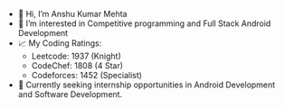 - 👋 Hi, I’m Anshu Kumar Mehta
- 👀 I’m interested in Competitive programming and Full Stack Android Development
- 📈 My Coding Ratings: 
  - Leetcode: 1937 (Knight)
  - CodeChef: 1808 (4 Star)
  - Codeforces: 1452 (Specialist)
- 💼 Currently seeking internship opportunities in Android Development and Software Development.


<!---
anshux2211/anshux2211 is a ✨ special ✨ repository because its `README.md` (this file) appears on your GitHub profile.
You can click the Preview link to take a look at your changes.
--->
